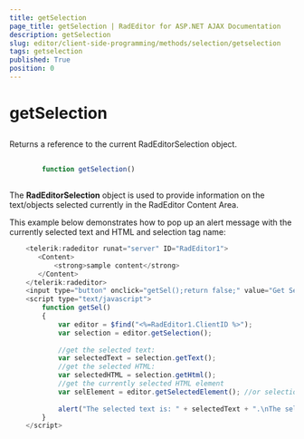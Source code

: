 ```yaml
---
title: getSelection
page_title: getSelection | RadEditor for ASP.NET AJAX Documentation
description: getSelection
slug: editor/client-side-programming/methods/selection/getselection
tags: getselection
published: True
position: 0
---
```


# getSelection



## 

Returns a reference to the current RadEditorSelection object.

````JavaScript
	     
		function getSelection()
				
````



The **RadEditorSelection** object is used to provide information on the text/objects selected currently in the RadEditor Content Area.

This example below demonstrates how to pop up an alert message with the currently selected text and HTML and selection tag name:

````JavaScript
	<telerik:radeditor runat="server" ID="RadEditor1">
	   <Content>
	       <strong>sample content</strong>
	   </Content>
	</telerik:radeditor>
	<input type="button" onclick="getSel();return false;" value="Get Selection" />
	<script type="text/javascript">
	    function getSel()
	    {
	        var editor = $find("<%=RadEditor1.ClientID %>");
	        var selection = editor.getSelection();
	
	        //get the selected text:
	        var selectedText = selection.getText();
	        //get the selected HTML:
	        var selectedHTML = selection.getHtml();
	        //get the currently selected HTML element
	        var selElement = editor.getSelectedElement(); //or selection.getParentElement()
	
	        alert("The selected text is: " + selectedText + ".\nThe selected HTML is: " + selectedHTML + ".\nThe selected HTML element is " + selElement.tagName + ".");
	    }
	</script>
````


